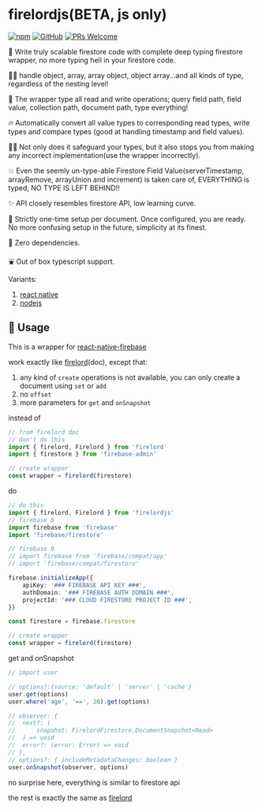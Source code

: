 <!-- markdownlint-disable MD010 -->

# firelordjs(BETA, js only)

[![npm](https://img.shields.io/npm/v/firelordjs)](https://www.npmjs.com/package/firelordjs) [![GitHub](https://img.shields.io/github/license/tylim88/firelordjs)](https://github.com/tylim88/firelordjs/blob/master/LICENSE) [![PRs Welcome](https://img.shields.io/badge/PRs-welcome-brightgreen.svg?style=flat-square)](https://github.com/tylim88/firelordjs/pulls)

🐤 Write truly scalable firestore code with complete deep typing firestore wrapper, no more typing hell in your firestore code.

💪🏻 handle object, array, array object, object array...and all kinds of type, regardless of the nesting level!

🚀 The wrapper type all read and write operations; query field path, field value, collection path, document path, type everything!

🔥 Automatically convert all value types to corresponding read types, write types and compare types (good at handling timestamp and field values).

✋🏻 Not only does it safeguard your types, but it also stops you from making any incorrect implementation(use the wrapper incorrectly).

💥 Even the seemly un-type-able Firestore Field Value(serverTimestamp, arrayRemove, arrayUnion and increment) is taken care of, EVERYTHING is typed, NO TYPE IS LEFT BEHIND!!

✨ API closely resembles firestore API, low learning curve.

🌈 Strictly one-time setup per document. Once configured, you are ready. No more confusing setup in the future, simplicity at its finest.

🐉 Zero dependencies.

⛲️ Out of box typescript support.

Variants:

1. [react native](https://www.npmjs.com/package/firelordrn)
2. [nodejs](https://www.npmjs.com/package/firelord)

## 🦙 Usage

This is a wrapper for [react-native-firebase](https://www.npmjs.com/package/react-native-firebase)

work exactly like [firelord](https://github.com/tylim88/Firelord)(doc), except that:

1. any kind of `create` operations is not available, you can only create a document using `set` or `add`
2. no `offset`
3. more parameters for `get` and `onSnapshot`

instead of

```ts
// from firelord doc
// don't do this
import { firelord, Firelord } from 'firelord'
import { firestore } from 'firebase-admin'

// create wrapper
const wrapper = firelord(firestore)
```

do

```ts
// do this
import { firelord, Firelord } from 'firelordjs'
// firebase 8
import firebase from 'firebase'
import 'firebase/firestore'

// firebase 9
// import firebase from 'firebase/compat/app'
// import 'firebase/compat/firestore'

firebase.initializeApp({
	apiKey: '### FIREBASE API KEY ###',
	authDomain: '### FIREBASE AUTH DOMAIN ###',
	projectId: '### CLOUD FIRESTORE PROJECT ID ###',
})

const firestore = firebase.firestore

// create wrapper
const wrapper = firelord(firestore)
```

get and onSnapshot

```ts
// import user

// options?:{source: 'default' | 'server' | 'cache'}
user.get(options)
user.where('age', '==', 20).get(options)

// observer: {
// 	next?: (
// 		snapshot: FirelordFirestore.DocumentSnapshot<Read>
// 	) => void
// 	error?: (error: Error) => void
// },
// options?: { includeMetadataChanges: boolean }
user.onSnapshot(observer, options)
```

no surprise here, everything is similar to firestore api

the rest is exactly the same as [firelord](https://github.com/tylim88/Firelord)
